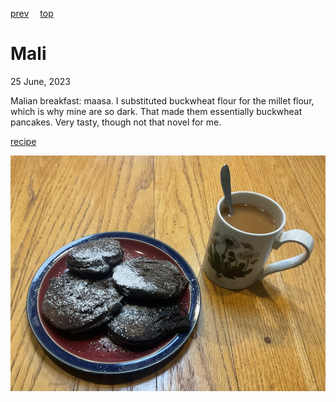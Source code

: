 [prev](maldives.md)&emsp;
[top](../index.md)&emsp;
# Mali
<meta property="og:image" content="images/mali.png"/>
25 June, 2023

Malian breakfast: maasa. I substituted buckwheat flour for the
millet flour, which is why mine are so dark. That made them
essentially buckwheat pancakes. Very tasty, though not that novel for
me.

[recipe](https://food52.com/recipes/16994-maasa-from-mali-gluten-free-pancake-doughnuts)

![breakfast](images/mali.jpeg)

